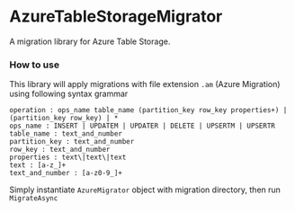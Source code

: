 # AzureTableStorageMigrator

A migration library for Azure Table Storage.

### How to use
This library will apply migrations with file extension `.am` (Azure Migration) using following syntax grammar

```
operation : ops_name table_name (partition_key row_key properties+) | (partition_key row_key) | *
ops_name : INSERT | UPDATEM | UPDATER | DELETE | UPSERTM | UPSERTR
table_name : text_and_number
partition_key : text_and_number
row_key : text_and_number
properties : text\|text\|text
text : [a-z_]+
text_and_number : [a-z0-9_]+
```

Simply instantiate `AzureMigrator` object with migration directory, then run `MigrateAsync`